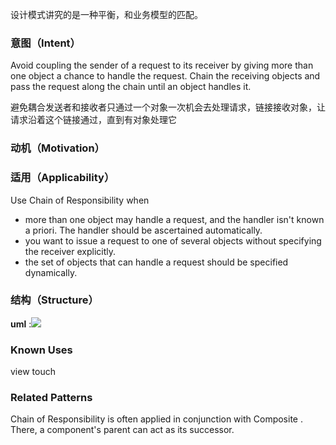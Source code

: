 设计模式讲究的是一种平衡，和业务模型的匹配。

### 意图（Intent）

Avoid coupling the sender of a request to its receiver by giving more than one object a chance to handle the request. Chain the receiving objects and pass the request along the chain until an object handles it.

避免耦合发送者和接收者只通过一个对象一次机会去处理请求，链接接收对象，让请求沿着这个链接通过，直到有对象处理它

### 动机（Motivation）



### 适用（Applicability）

Use Chain of Responsibility when

- more than one object may handle a request, and the handler isn't known a priori. The handler should be ascertained automatically.
- you want to issue a request to one of several objects without specifying the receiver explicitly.
- the set of objects that can handle a request should be specified dynamically.

### 结构（Structure）

**uml** :![](chain_of_responsibility_pattern.png)

### Known Uses

view touch

### Related Patterns

Chain of Responsibility is often applied in conjunction with Composite . There, a component's parent can act as its successor.



